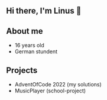 ## Hi there, I'm Linus 👋

## About me
- 16 years old
- German stundent

## Projects
- AdventOfCode 2022 (my solutions)
- MusicPlayer (school-project)
